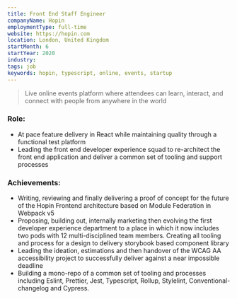 ```yaml
---
title: Front End Staff Engineer
companyName: Hopin
employmentType: full-time
website: https://hopin.com
location: London, United Kingdom
startMonth: 6
startYear: 2020
industry:
tags: job
keywords: hopin, typescript, online, events, startup
---
```


> Live online events platform where attendees can learn, interact, and connect with people from anywhere in the world

### Role:

- At pace feature delivery in React while maintaining quality through a functional test platform
- Leading the front end developer experience squad to re-architect the front end application and
  deliver a common set of tooling and support processes

### Achievements:

- Writing, reviewing and finally delivering a proof of concept for the future of the Hopin Frontend architecture based on Module Federation in Webpack v5
- Proposing, building out, internally marketing then evolving the first developer experience department to a place in which it now includes two pods with 12 multi-disciplined team members. Creating all tooling and process for a design to delivery storybook based component library
- Leading the ideation, estimations and then handover of the WCAG AA accessibility project to successfully deliver against a near impossible deadline
- Building a mono-repo of a common set of tooling and processes including Eslint, Prettier, Jest, Typescript, Rollup, Stylelint, Conventional-changelog and Cypress.

